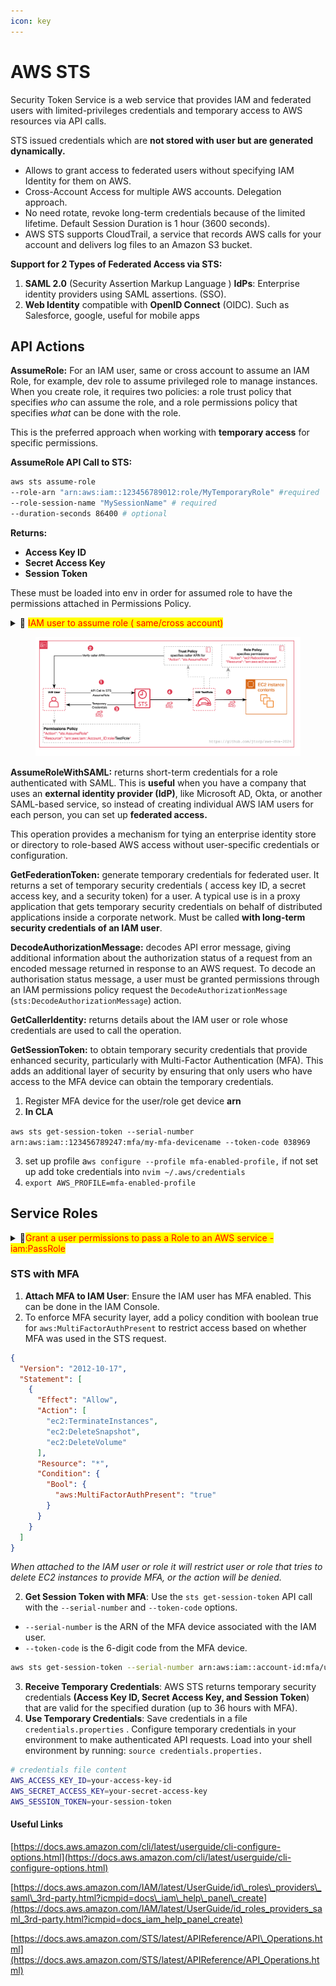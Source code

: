 ```yaml
---
icon: key
---
```


# AWS STS

Security Token Service is a web service that provides IAM and federated users with limited-privileges credentials and temporary access to AWS resources via API calls.&#x20;

STS issued credentials which are **not stored with user but are generated dynamically.**

* Allows to grant access to federated users without specifying IAM Identity for them on AWS.
* Cross-Account Access for multiple AWS accounts. Delegation approach.
* No need rotate, revoke long-term credentials because of the limited lifetime. Default Session Duration is 1 hour (3600 seconds).
* AWS STS supports CloudTrail, a service that records AWS calls for your account and delivers log files to an Amazon S3 bucket.

**Support for 2 Types of Federated Access via STS:**

1. **SAML 2.0** (Security Assertion Markup Language ) **IdPs**: Enterprise identity providers using SAML assertions. (SSO).
2.  **Web Identity** compatible with **OpenID Connect** (OIDC). Such as Salesforce, google, useful for mobile apps



## API Actions

**AssumeRole:** For an IAM user, same or cross account to assume an IAM Role, for example, dev role to assume privileged role to manage instances.  When you create role, it requires two policies: a role trust policy that specifies _who_ can assume the role, and a role permissions policy that specifies _what_ can be done with the role.&#x20;

This is the preferred approach when working with **temporary access** for specific permissions.

**AssumeRole API Call to STS:**

```bash
aws sts assume-role 
--role-arn "arn:aws:iam::123456789012:role/MyTemporaryRole" #required
--role-session-name "MySessionName" # required
--duration-seconds 86400 # optional 
```

**Returns:**

* **Access Key ID**
* **Secret Access Key**
* **Session Token**&#x20;

These must be loaded into env in order for assumed role to have the permissions attached in Permissions Policy.&#x20;

<details>

<summary><span data-gb-custom-inline data-tag="emoji" data-code="1f472">👲</span>  <mark style="color:red;">IAM user to assume role ( same/cross account)</mark></summary>

1. For user that will assume a role, add inline permissions / IAM policy. Permissions must be explicitly granted for this principal to assume a role.

```bash
{
	"Version": "2012-10-17",
	"Statement": [
		{
			"Sid": "AllowUserToAssumeSpecificRole",
			"Effect": "Allow",
			"Action": "sts:AssumeRole",
			"Resource": "arn:aws:iam::YOUR_ACCOUNT_ID:role/MyTemporaryRole"
		}
	]
}
```

2. Create Role to be assumed.
3. Create Role and Configure **Trust Policy** and **Permissions.**&#x20;
4. Trust Policy must have **arn** of the principal (user, role, or service) that can assume it. So Roles Trusted Entity will be the Account: 123456789012.&#x20;

```bash
{
    "Version": "2012-10-17",
    "Statement": [
        {
            "Effect": "Allow",
            "Principal": {
                "AWS": "arn:aws:iam::123456789012:user/MyUserName"
            },
            "Action": "sts:AssumeRole"
        }
    ]
}

```

Multiple principles can be defined to assume a role.&#x20;

```bash
 "Principal": {
        "AWS": [
          "arn:aws:iam::22683702247:user/admin-user",
          "arn:aws:iam::22683702247:role/another-role",
          "arn:aws:iam::123456789012:user/external-user"
        ]
      },
```

5. Permissions Policy can be either inline or managed like AmazonEC2ReadOnlyAccess etc.
6. Configure CLI env

```bash
# configure
aws configure --profile sandbox
# switch
export AWS_PROFILE=sandbox
#check for env variables
env | grep AWS_ 
# AWS_PROFILE=sandbox
```

7. Run the API call to STS with **arn of the role** and set session name params.

This will  return JSON response in the terminal, which will look like this:

```json
{
  "Credentials": {
    "AccessKeyId": "AKIAIOSFODNN7EXAMPLE",
    "SecretAccessKey": "wJalrXUtnFEMI/K7MDENG/bPxRfiCYzEXAMPLEKEY",
    "SessionToken": "FQoGZXIvYXdzEFwa...",
    "Expiration": "2024-01-01T12:00:00Z"
  },
  "AssumedRoleUser": {
    "AssumedRoleId": "AROACLKWSDQRAEXAMPLE:YourSessionName",
    "Arn": "arn:aws:sts::123456789012:assumed-role/YourRoleName/YourSessionName"
  }
}

```

<mark style="color:red;">**Run assume-role and extract credentials.**</mark>

Below command extracts ready-to-use environment variable exports, allowing  to source the `credentials.properties` file to set temporary credentials in your environment with `source credentials.properties`

```bash
aws sts assume-role 
--role-arn "arn:aws:iam::ACCOUNT_ID:role/MyTemporaryRole" 
--role-session-name "MySessioName" 
--duration-seconds 7200
# extract the credentials from JSON reposnse & tee 
|sed 's/[," :]//g;s/AccessKeyId/export AWS_ACCESS_KEY_ID=/;s/SecretAccessKey/export AWS_SECRET_ACCESS_KEY=/;s/SessionToken/export AWS_SESSION_TOKEN=/' | grep 'export' | tee credentials.properties

```

If you define optional duration parameter, parameter ensure you update the session duration in management console (Select Role Summary -> Edit) or there will be (<mark style="color:red;">ValidationError)</mark> when calling the AssumeRole operation: The requested DurationSeconds exceeds the MaxSessionDuration set for this role.

![](<../../.gitbook/assets/Screenshot 2024-10-29 at 14.09.49.png>)

8. AssumeRole returns **Access Key ID**, **Secret Access Key**, and **Session Token** that are valid for the duration by default **1 hour or** set in duration parameter.&#x20;
9. Load those temporary credentials into env and verify

```bash
source credentials.properties
#verify
env | grep AWS_ 
# AWS_PROFILE=sandbox
# AWS_ACCESS_KEY_ID=DFGWHJFGKR
# AWS_SECRET_ACCESS_KEY=QAWSEDFGFEWEF
# AWS_SESSION_TOKEN=AQsdADFGdfghtrfgfr....
```

10. To remove credentials

```bash
unset AWS_ACCESS_KEY_ID AWS_SESSION....
```



</details>

<div align="left" data-full-width="true"><figure><img src="../../.gitbook/assets/image (4).png" alt="sts-iam-user-assumerole"><figcaption></figcaption></figure></div>

**AssumeRoleWithSAML:** returns short-term credentials for a role authenticated with SAML. This is **useful** when you have a company that uses an **external identity provider (IdP)**, like Microsoft AD, Okta, or another SAML-based service, so instead of creating individual AWS IAM users for each person, you can set up **federated access.**

This operation provides a mechanism for tying an enterprise identity store or directory to role-based AWS access without user-specific credentials or configuration.

**GetFederationToken:** generate temporary credentials for federated user. It returns a set of temporary security credentials ( access key ID, a secret access key, and a security token) for a user. A typical use is in a proxy application that gets temporary security credentials on behalf of distributed applications inside a corporate network. Must be called **with long-term security credentials of an IAM user**.

**DecodeAuthorizationMessage:** decodes API error message, giving additional information about the authorization status of a request from an encoded message returned in response to an AWS request. To decode an authorisation status message, a user must be granted permissions through an IAM permissions policy request the `DecodeAuthorizationMessage` (`sts:DecodeAuthorizationMessage`) action.

**GetCallerIdentity:** returns details about the IAM user or role whose credentials are used to call the operation.

**GetSessionToken:** to obtain temporary security credentials that provide enhanced security, particularly with Multi-Factor Authentication (MFA). This adds an additional layer of security by ensuring that only users who have access to the MFA device can obtain the temporary credentials.

1. Register MFA device for the user/role get device **arn**
2. **In CLA**&#x20;

`aws sts get-session-token --serial-number arn:aws:iam::123456789247:mfa/my-mfa-devicename --token-code 038969`

3. set up profile a`ws configure --profile mfa-enabled-profile,` if not set up add toke credentials into `nvim ~/.aws/credentials`
4. `export AWS_PROFILE=mfa-enabled-profile`

## Service Roles

<details>

<summary><span data-gb-custom-inline data-tag="emoji" data-code="1f510">🔐</span><mark style="color:red;">Grant a user permissions to pass a Role to an AWS service - iam:PassRole</mark> </summary>

To configure many AWS services, you must pass an IAM role to the service. This allows the service to assume the role later and perform actions on your behalf. For most services, you only have to pass the role to the service once during setup, and not every time that the service assumes the role.&#x20;

#### &#x20;User must have permissions to pass the role to the service with iam:PassRole

* To allow a user to pass a role to an AWS service, you must grant the `PassRole` permission to the user's IAM user, role, or group. This helps administrators ensure that only approved users can configure a service with a role that grants permissions.
* Create Trust Relationship (policy) to allow target service to assume it.
* Some services automatically create a service-linked role in your account when you perform an action in that service.For example, Amazon EC2 Auto Scaling creates the `AWSServiceRoleForAutoScaling` service-linked role for you when you create an Auto Scaling group for the first time. If you try to specify the service-linked role when you create an Auto Scaling group and you don't have the `iam:PassRole` permission, you receive an error.
* For example AWS managed AWSServiceRoleForAWSCloud9 service role comes with **Trust policy** that specifies the services allowed to assume the role:

&#x20;_**- cloud9.amazonaws.com** (Cloud9 itself) to act on your behalf to manage resources in your environment._

_**-ec2.amazonaws.com** because Cloud9 environments often use EC2 instances for compute resources._

And an AWS-managed policy **WSCloud9ServiceRolePolicy,** that grants the necessary permissions to set up and manage EC2 instances, security groups, and other resources required by Cloud9.

_As an **IAM user** or **IAM role** creating a Cloud9 environment, you need the `iam:PassRole` permission to allow Cloud9 to assume the `AWSServiceRoleForAWSCloud9` role on your behalf._

[_https://docs.aws.amazon.com/IAM/latest/UserGuide/access-analyzer-reference-policy-checks.html#access-analyzer-reference-policy-checks-security-warning-pass-role-with-star-in-resource_](https://docs.aws.amazon.com/IAM/latest/UserGuide/access-analyzer-reference-policy-checks.html#access-analyzer-reference-policy-checks-security-warning-pass-role-with-star-in-resource)

![](../../.gitbook/assets/passRole-security.png)

</details>

### STS with MFA

1. **Attach MFA to IAM User**: Ensure the IAM user has MFA enabled. This can be done in the IAM Console.
2. To enforce MFA security layer, add a policy condition with boolean true for  `aws:MultiFactorAuthPresent` to restrict access based on whether MFA was used in the STS request.

```json
{
  "Version": "2012-10-17",
  "Statement": [
    {
      "Effect": "Allow",
      "Action": [
        "ec2:TerminateInstances",
        "ec2:DeleteSnapshot",
        "ec2:DeleteVolume"
      ],
      "Resource": "*",
      "Condition": {
        "Bool": {
          "aws:MultiFactorAuthPresent": "true"
        }
      }
    }
  ]
}

```

_When attached to the IAM user or role it will restrict user or role that tries to delete EC2 instances to provide MFA, or the action will be denied._

2. **Get Session Token with MFA**: Use the `sts get-session-token` API call with the `--serial-number` and `--token-code` options.

* `--serial-number` is the ARN of the MFA device associated with the IAM user.
* `--token-code` is the 6-digit code from the MFA device.

```bash
aws sts get-session-token --serial-number arn:aws:iam::account-id:mfa/user-name --token-code 123456
```

3. **Receive Temporary Credentials**: AWS STS returns temporary security credentials **(Access Key ID, Secret Access Key, and Session Token**) that are valid for the specified duration (up to 36 hours with MFA).
4. **Use Temporary Credentials**: Save credentials in a file `credentials.properties` . Configure temporary credentials in your environment to make authenticated API requests.  Load into your shell environment by running: `source credentials.properties.`

```bash
# credentials file content
AWS_ACCESS_KEY_ID=your-access-key-id
AWS_SECRET_ACCESS_KEY=your-secret-access-key
AWS_SESSION_TOKEN=your-session-token

```

#### Useful Links

[https://docs.aws.amazon.com/cli/latest/userguide/cli-configure-options.html](https://docs.aws.amazon.com/cli/latest/userguide/cli-configure-options.html)

[https://docs.aws.amazon.com/IAM/latest/UserGuide/id\_roles\_providers\_saml\_3rd-party.html?icmpid=docs\_iam\_help\_panel\_create](https://docs.aws.amazon.com/IAM/latest/UserGuide/id_roles_providers_saml_3rd-party.html?icmpid=docs_iam_help_panel_create)

[https://docs.aws.amazon.com/STS/latest/APIReference/API\_Operations.html](https://docs.aws.amazon.com/STS/latest/APIReference/API_Operations.html)
